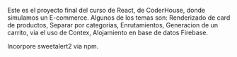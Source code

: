 Este es el proyecto final del curso de React, de CoderHouse, donde simulamos un E-commerce.
Algunos de los temas son:
Renderizado de card de productos,
Separar por categorias,
Enrutamientos,
Generacion de un carrito, via el uso de Contex,
Alojamiento en base de datos Firebase.

Incorpore sweetalert2 via npm.